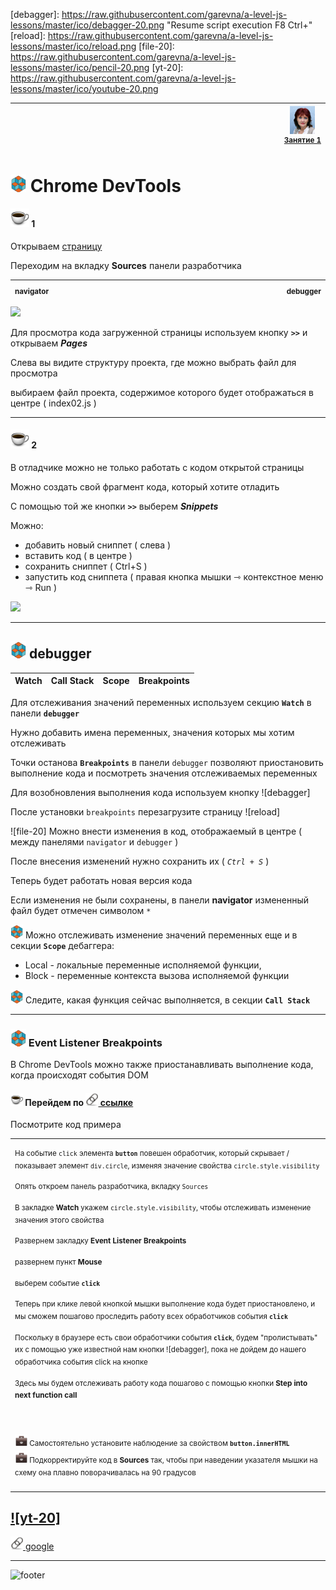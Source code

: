 [footer]: https://github.com/garevna/js-course/raw/master/images/a-level-ico.png?raw=true
[me30]: https://raw.githubusercontent.com/garevna/a-level-js-lessons/master/ico/myPhoto-30.png "Ⓒ Irina Fylyppova ( garevna ) 2019"
[me40]: https://raw.githubusercontent.com/garevna/a-level-js-lessons/master/ico/myPhoto-40.png "Ⓒ Irina Fylyppova ( garevna ) 2019"
[ico20]: https://raw.githubusercontent.com/garevna/a-level-js-lessons/master/ico/a-level-20.png
[ico25]: https://raw.githubusercontent.com/garevna/a-level-js-lessons/master/ico/a-level-25.png
[hw-20]: https://raw.githubusercontent.com/garevna/a-level-js-lessons/master/ico/briefcase-20.png
[hw-30]: https://raw.githubusercontent.com/garevna/a-level-js-lessons/master/ico/briefcase-30.png
[cap-20]: https://raw.githubusercontent.com/garevna/a-level-js-lessons/master/ico/coffee-20.png
[cap-30]: https://raw.githubusercontent.com/garevna/a-level-js-lessons/master/ico/coffee-30.png
[warn-25]: https://raw.githubusercontent.com/garevna/a-level-js-lessons/master/ico/warning-25.png
[link-20]: https://raw.githubusercontent.com/garevna/a-level-js-lessons/master/ico/link-20.png
[err-20]: https://raw.githubusercontent.com/garevna/a-level-js-lessons/master/ico/no_entry-20.png
[err-25]: https://raw.githubusercontent.com/garevna/a-level-js-lessons/master/ico/no_entry-25.png
[err-30]: https://raw.githubusercontent.com/garevna/a-level-js-lessons/master/ico/no_entry-30.png
[debagger]: https://raw.githubusercontent.com/garevna/a-level-js-lessons/master/ico/debagger-20.png "Resume script execution F8 Ctrl+\"
[reload]: https://raw.githubusercontent.com/garevna/a-level-js-lessons/master/ico/reload.png
[file-20]: https://raw.githubusercontent.com/garevna/a-level-js-lessons/master/ico/pencil-20.png
[yt-20]: https://raw.githubusercontent.com/garevna/a-level-js-lessons/master/ico/youtube-20.png


| <img width="900"/> | ![me40] <br/><sup>[Занятие&nbsp;1](../lessons/lesson-01.md)</sup> |
|-|-|

# ![ico25] Chrome DevTools

#### ![cap-30] 1

Открываем [страницу](garevna.github.io)

Переходим на вкладку **Sources** панели разработчика

| <sub>navigator</sub> | <img width="800"/> | <sub>debugger</sub> |
|-|-|-|

![](https://raw.githubusercontent.com/garevna/js-course/master/images/lessons/01.png)

Для просмотра кода загруженной страницы используем кнопку **`>>`** и открываем **_Pages_**

Слева вы видите структуру проекта, где можно выбрать файл для просмотра

выбираем файл проекта, содержимое которого будет отображаться в центре ( index02.js )

_________________________________________________________

#### ![cap-30] 2

В отладчике можно не только работать с кодом открытой страницы

Можно создать свой фрагмент кода, который хотите отладить

С помощью той же кнопки **`>>`** выберем **_Snippets_**

Можно:

* добавить новый сниппет ( слева )
* вставить код ( в центре )
* сохранить сниппет ( Ctrl+S )
* запустить код сниппета ( правая кнопка мышки ⇾ контекстное меню ⇾ Run )

![](https://raw.githubusercontent.com/garevna/js-course/master/images/lessons/02.png)

________________________________________________________________________

## ![ico25] debugger

| Watch | Call Stack | Scope | Breakpoints |
|-|-|-|-|

Для отслеживания значений переменных используем секцию  **`Watch`**  в панели  **`debugger`**

Нужно добавить имена переменных, значения которых мы хотим отслеживать

Точки останова **`Breakpoints`** в панели `debugger` позволяют приостановить выполнение кода и посмотреть значения отслеживаемых переменных

Для возобновления выполнения кода используем кнопку ![debagger]

После установки `breakpoints` перезагрузите страницу ![reload]

![file-20] Можно внести изменения в код, отображаемый в центре ( между панелями `navigator` и `debugger` )

После внесения изменений нужно сохранить их  ( *`Ctrl + S`* )

Теперь будет работать новая версия кода

Если изменения не были сохранены, в панели  **navigator**  измененный файл будет отмечен символом `*`

![ico20] Mожно отслеживать изменение значений переменных еще и  в секции  **`Scope`**  дебаггера:
* Local - локальные переменные исполняемой функции,
* Block - переменные контекста вызова исполняемой функции

![ico20] Следите, какая функция сейчас выполняется, в секции **`Call Stack`**

_____________________________________________________________________________

### ![ico25] Event Listener Breakpoints

В  Chrome DevTools  можно также приостанавливать выполнение кода, когда происходят события DOM

#### ![cap-20] Перейдем по [![link-20] ссылке](garevna.github.io)  

Посмотрите код примера

<table><tr><td>

<sup>На событие `click` элемента **`button`** повешен обработчик, который скрывает / показывает элемент `div.circle`,
изменяя значение свойства `circle.style.visibility`</sup>

<sup>Опять откроем панель разработчика, вкладку `Sources`</sup>

<sup>В закладке  **Watch**  укажем   `circle.style.visibility`, чтобы отслеживать изменение значения этого свойства</sup>

<sup>Развернем закладку **Event Listener Breakpoints**</sup>

<sup>развернем пункт **Mouse**</sup>

<sup>выберем событие  **`click`**</sup>

<sup>Теперь при клике левой кнопкой мышки выполнение кода будет приостановлено, и мы сможем пошагово проследить работу всех обработчиков события **`click`**</sup>

<sup>Поскольку в браузере есть свои обработчики события **`click`**, будем "пролистывать" их с помощью уже известной нам кнопки ![debagger], пока не дойдем до нашего обработчика события  click  на кнопке</sup>

<sup>Здесь мы будем отслеживать работу кода пошагово с помощью кнопки  **Step into next function call**</sup>

</td></tr>
<tr><td><br/>


<sup>![hw-20] Самостоятельно установите наблюдение за свойством **`button.innerHTML`**</sup><br/>
<sup>![hw-20] Подкорректируйте код в **Sources** так, чтобы при наведении указателя мышки на схему она плавно поворачивалась на 90 градусов</sup>

</td></tr></table>

## [![yt-20]](https://youtu.be/PQYG2aJf6uI)

[![link-20] google](https://developers.google.com/web/tools/chrome-devtools/)

_________________________________________________________________________

![footer]
